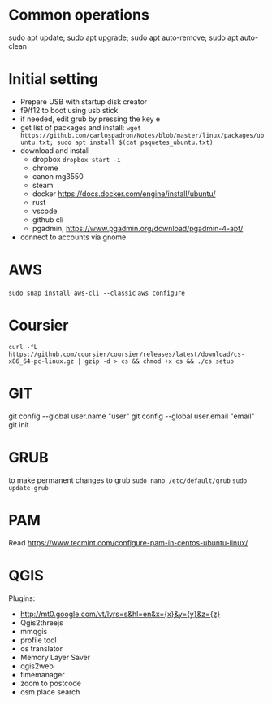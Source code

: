 # Common operations
sudo apt update; sudo apt upgrade; sudo apt auto-remove; sudo apt auto-clean

# Initial setting
	
- Prepare USB with startup disk creator
- f9/f12 to boot using usb stick
- if needed, edit grub by pressing the key e
- get list of packages and install: ```wget https://github.com/carlospadron/Notes/blob/master/linux/packages/ubuntu.txt; sudo apt install $(cat paquetes_ubuntu.txt)```
- download and install
	- dropbox ```dropbox start -i```
	- chrome
	- canon mg3550 
	- steam	
	- docker https://docs.docker.com/engine/install/ubuntu/
	- rust
	- vscode
	- github cli
	- pgadmin, https://www.pgadmin.org/download/pgadmin-4-apt/
- connect to accounts via gnome

# AWS
```sudo snap install aws-cli --classic```
```aws configure```

# Coursier
```curl -fL https://github.com/coursier/coursier/releases/latest/download/cs-x86_64-pc-linux.gz | gzip -d > cs && chmod +x cs && ./cs setup```

# GIT
git config --global user.name "user"
git config --global user.email "email"
git init <!-- in folder where project should be -->

# GRUB
to make permanent changes to grub
```sudo nano /etc/default/grub```
```sudo update-grub```

# PAM
Read https://www.tecmint.com/configure-pam-in-centos-ubuntu-linux/

# QGIS

Plugins:
- http://mt0.google.com/vt/lyrs=s&hl=en&x={x}&y={y}&z={z}
- Qgis2threejs
- mmqgis
- profile tool
- os translator
- Memory Layer Saver
- qgis2web
- timemanager
- zoom to postcode
- osm place search